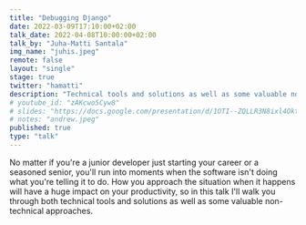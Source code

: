 ```yaml
---
title: "Debugging Django"
date: 2022-03-09T17:10:00+02:00
talk_date: 2022-04-08T10:00:00+02:00
talk_by: "Juha-Matti Santala"
img_name: "juhis.jpeg"
remote: false
layout: "single"
stage: true
twitter: "hamatti"
description: "Technical tools and solutions as well as some valuable non-technical approaches to debugging Django."
# youtube_id: "zAKcwo5Cyw8"
# slides: "https://docs.google.com/presentation/d/1OTI--ZQLLR3N8ixl4OktEwbXfiau_0BNXicl_3j5uYc/edit?usp=sharing"
# notes: "andrew.jpeg"
published: true
type: "talk"
---
```


No matter if you're a junior developer just starting your career or a seasoned senior, you'll run into moments when the software isn't doing what you're telling it to do. How you approach the situation  when it happens will have a huge impact on your productivity, so in this talk I'll walk you through both technical tools and solutions as well as some valuable non-technical approaches.
